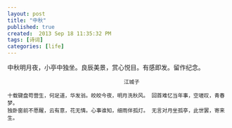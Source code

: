 ```yaml
---
layout: post
title: "中秋"
published: true
created:  2013 Sep 18 11:35:32 PM
tags: [诗词]
categories: [life]
---
```


中秋明月夜，小亭中独坐。良辰美景，赏心悦目。有感即发。留作纪念。


                                         江城子

    十载键盘苟营生，何足道，华发翁。皎皎今夜，明月洗秋风。 回首难忆当年事，空嗟叹，青春梦。
    独卧窗前不愿醒，云有意，花无情。心事谁知，细雨伴孤灯。 无言对月坐孤亭，此世罢，寄来生。
